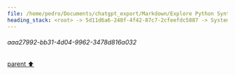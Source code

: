 ```yaml
---
file: /home/pedro/Documents/chatgpt_export/Markdown/Explore Python Syntax Graphviz.md
heading_stack: <root> -> 5d11d6a6-248f-4f42-87c7-2cfeefdc5887 -> System -> 68c39207-346e-47cf-8c4c-5f153f2ac305 -> System -> aaa27992-bb31-4d04-9962-3478d816a032
---
```

###### aaa27992-bb31-4d04-9962-3478d816a032
[parent ⬆️](#68c39207-346e-47cf-8c4c-5f153f2ac305)
